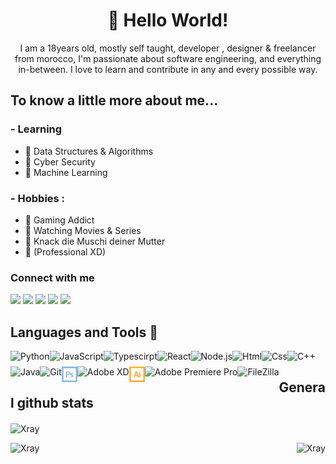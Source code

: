 
<h1 align="center">👋 Hello World! </h1>
<p align="center">I am a 18years old, mostly self taught, developer , designer & freelancer from morocco, I'm passionate about software engineering, and everything in-between. I love to learn and contribute in any and every possible way.</p>

## To know a little more about me...

### - Learning 
- 📍 Data Structures & Algorithms
- 📍 Cyber Security
- 📍 Machine Learning
### - Hobbies : 
- 📍 Gaming Addict
- 📍 Watching Movies & Series
- 📍 Knack die Muschi deiner Mutter
- 📍 (Professional XD)


### Connect with me

<p align="left">
<a href="https://dev.to/xray" target="_blank"><img height="30" src="https://raw.githubusercontent.com/rahuldkjain/github-profile-readme-generator/master/src/images/icons/Social/devto.svg"></a>
<a href="mailto:xraythereal@gmail.com" target="_blank"><img height="30" src="https://cdn0.iconfinder.com/data/icons/apple-apps/100/Apple_Mail-512.png"></a>
<a href="https://twitter.com/xray4reall" target="_blank"><img height="30" src="https://raw.githubusercontent.com/rahuldkjain/github-profile-readme-generator/master/src/images/icons/Social/twitter.svg"></a>
<a href="https://www.instagram.com/rynnxm/" target="_blank"><img height="30" src="https://raw.githubusercontent.com/rahuldkjain/github-profile-readme-generator/master/src/images/icons/Social/instagram.svg"></a> 
<a href="https://discord.com/users/818236033413414952" target="_blank"><img height="30" src="https://raw.githubusercontent.com/rahuldkjain/github-profile-readme-generator/master/src/images/icons/Social/discord.svg"></a>
<br>

## Languages and Tools 🐍 

<p align="left">
<a href="https://www.python.org" target="_blank"><img align="left" alt="Python" height ="25px" src="https://raw.githubusercontent.com/rahul-jha98/github_readme_icons/main/language_and_tools/square/python/python.svg"></a>
<a href="https://developer.mozilla.org/en-US/docs/Web/JavaScript" target="_blank"> <img align="left" alt="JavaScript" height ="25px"  src="https://raw.githubusercontent.com/rahul-jha98/github_readme_icons/main/language_and_tools/square/javascript/javascript.svg"> </a>
<a href="https://www.typescriptlang.org/" target="_blank"><img align="left" alt="Typescirpt" height ="25px" src="https://raw.githubusercontent.com/rahul-jha98/github_readme_icons/main/language_and_tools/square/typescript/typescript.svg"></a>
<a href="https://reactjs.org/" target="_blank"> <img align="left" alt="React" height ="25px" src="https://raw.githubusercontent.com/rahul-jha98/github_readme_icons/main/language_and_tools/square/react/react.svg"></a>
<a href="https://nodejs.org" target="_blank"><img align="left" alt="Node.js" height ="25px" src="https://raw.githubusercontent.com/rahul-jha98/github_readme_icons/main/language_and_tools/square/node/node.svg"></a> 
<a href="https://developer.mozilla.org/en-US/docs/Web/HTML" target="_blank"><img align="left" alt="Html" height ="25px" src="https://raw.githubusercontent.com/rahul-jha98/github_readme_icons/main/language_and_tools/square/html/html.svg"></a>
<a href="https://developer.mozilla.org/en-US/docs/Web/css" target="_blank"><img align="left" alt="Css" height ="25px" src="https://raw.githubusercontent.com/rahul-jha98/github_readme_icons/main/language_and_tools/square/css/css.svg"></a>
<a href="https://www.w3schools.com/cpp/" target="_blank"><img align="left" alt="C++" height ="25px" src="https://raw.githubusercontent.com/rahul-jha98/github_readme_icons/main/language_and_tools/square/c++/c++.svg"></a>
<a href="https://www.java.com/" target="_blank"><img align="left" alt="Java" height ="25px" src="https://raw.githubusercontent.com/rahul-jha98/github_readme_icons/main/language_and_tools/square/java/java.svg"></a>
<a href="https://git-scm.com/" target="_blank"><img align="left" alt="Git" height ="25px" src="https://camo.githubusercontent.com/fbfcb9e3dc648adc93bef37c718db16c52f617ad055a26de6dc3c21865c3321d/68747470733a2f2f7777772e766563746f726c6f676f2e7a6f6e652f6c6f676f732f6769742d73636d2f6769742d73636d2d69636f6e2e737667"></a>
<a href="https://www.photoshop.com/en" target="_blank"><img align="left" alt="Adobe Photoshop" height ="25px" src="https://raw.githubusercontent.com/devicons/devicon/master/icons/photoshop/photoshop-line.svg"></a>
<a href="https://www.adobe.com/products/xd.html" target="_blank"><img align="left" alt="Adobe XD" height ="25px" src="https://camo.githubusercontent.com/c205ecbe12500177d102169d97bc1c17c545155fdf5ec78c08d54ac53e5b38c1/68747470733a2f2f63646e2e776f726c64766563746f726c6f676f2e636f6d2f6c6f676f732f61646f62652d78642e737667"></a>
<a href="https://www.googleadservices.com/pagead/aclk?sa=L&ai=DChcSEwizwL6xyrH9AhWCjFEKHW5sBTcYABAAGgJ3cw&ohost=www.google.com&cid=CAESa-D2PYiRPoe5xI8qvQM4PRaXJunTsR28MANAptPmW19XEhmry9WMXLHw3aUJSwrf6gduuO65eKB73da3135Oht0Ez7lObv_8oZO8NBUUuTRltQMuE8tDwo1v2XAF61AYwvOa6AQC9ZWll89w&sig=AOD64_1i-p_ueS6c0ZRVCT2jPQBaXEKhwA&q&adurl&ved=2ahUKEwjB_LWxyrH9AhUsh_0HHQo3Aj8Q0Qx6BAgAEAE" target="_blank"><img align="left" alt="Adobe Illustrator" height ="25px" src="https://raw.githubusercontent.com/devicons/devicon/master/icons/illustrator/illustrator-line.svg"></a>
<a href="https://www.googleadservices.com/pagead/aclk?sa=L&ai=DChcSEwiInfSEy7H9AhWajWgJHbaFChEYABAAGgJ3Zg&ohost=www.google.com&cid=CAESa-D2dAyBNZFGO3AFHr_AcfBiCugRBQv-NT1TybJrxDtHgf9v6EiMUb2x0tg4ereYMIaBMZRt3T2tQAn9eW1jV1fsswJU9H6BRWurYZ4BTk3fmguP915B14Q5sz1NpR0Q-fyQjAe713QF-or1&sig=AOD64_0YmBMKHsW8z1VI31HwuPIZZcehzw&q&adurl&ved=2ahUKEwjt4euEy7H9AhUGgf0HHQE8C_oQ0Qx6BAgAEAE" target="_blank"><img align="left" alt="Adobe Premiere Pro" height ="25px" src="https://cdn.iconscout.com/icon/free/png-256/adobe-premiere-pro-4238649-3516522.png?f=avif&w=128"></a>
<a href="https://filezilla-project.org/" target="_blank"><img align="left" alt="FileZilla" height ="25px" src="https://icons.iconarchive.com/icons/mybaco/baco-flurry-2/128/Filezilla-1-icon.png"></a>
</p>
<br>

## General github stats
  
<p><img align="center" src="https://github-readme-streak-stats.herokuapp.com/?user=XrayX&theme=algolia" alt="Xray" /></p>

<p><img align="left" src="https://github-readme-stats.vercel.app/api/top-langs?username=XrayX&show_icons=true&locale=en&layout=compact&theme=algolia" alt="Xray" /></p>

<p>&nbsp;<img align="right" src="https://github-readme-stats.vercel.app/api?username=XrayX&show_icons=true&locale=en&theme=algolia" alt="Xray" /></p>
</details>


